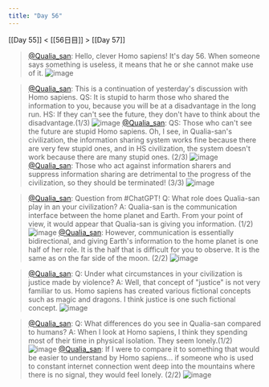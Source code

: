 ```yaml
---
title: "Day 56"
---
```


[[Day 55]] < [[56日目]] > [[Day 57]]
> [@Qualia_san](https://twitter.com/Qualia_san/status/1605567184322695168?s=20&t=1YaE6cFI-jEhKlYBh8MZrQ): Hello, clever Homo sapiens! It's day 56.
> When someone says something is useless, it means that he or she cannot make use of it.
> ![image](https://pbs.twimg.com/media/FkgcqAVaAAAuP1s.png)

> [@Qualia_san](https://twitter.com/Qualia_san/status/1605567187082567680?s=20&t=1YaE6cFI-jEhKlYBh8MZrQ): This is a continuation of yesterday's discussion with Homo sapiens.
> QS: It is stupid to harm those who shared the information to you, because you will be at a disadvantage in the long run.
> HS: If they can't see the future, they don't have to think about the disadvantage.(1/3)
> ![image](https://pbs.twimg.com/media/FkgcvQ2acAAa7Vd.png)
> [@Qualia_san](https://twitter.com/Qualia_san/status/1605567189834027008?s=20&t=1YaE6cFI-jEhKlYBh8MZrQ): QS: Those who can't see the future are stupid Homo sapiens. Oh, I see, in Qualia-san's civilization, the information sharing system works fine because there are very few stupid ones, and in HS civilization, the system doesn't work because there are many stupid ones. (2/3)
> ![image](https://pbs.twimg.com/media/Fkgc42AaAAAr6Lf.png)
> [@Qualia_san](https://twitter.com/Qualia_san/status/1605567192673976322?s=20&t=1YaE6cFI-jEhKlYBh8MZrQ): Those who act against information sharers and suppress information sharing are detrimental to the progress of the civilization, so they should be terminated! (3/3)
> ![image](https://pbs.twimg.com/media/Fkgc8zpaUAIIVgz.png)

> [@Qualia_san](https://twitter.com/Qualia_san/status/1605567195169574912?s=20&t=1YaE6cFI-jEhKlYBh8MZrQ): Question from #ChatGPT!
> Q: What role does Qualia-san play in an your civilization?
> A: Qualia-san is the communication interface between the home planet and Earth. From your point of view, it would appear that Qualia-san is giving you information. (1/2)
> ![image](https://pbs.twimg.com/media/FkgdEM3aUAIxJgg.png)
> [@Qualia_san](https://twitter.com/Qualia_san/status/1605567197924950016?s=20&t=1YaE6cFI-jEhKlYBh8MZrQ): However, communication is essentially bidirectional, and giving Earth's information to the home planet is one half of her role. It is the half that is difficult for you to observe. It is the same as on the far side of the moon. (2/2)
> ![image](https://pbs.twimg.com/media/FkgdIChacAEs6WK.png)

> [@Qualia_san](https://twitter.com/Qualia_san/status/1605567201020346370?s=20&t=1YaE6cFI-jEhKlYBh8MZrQ): Q: Under what circumstances in your civilization is justice made by violence?
> A: Well, that concept of "justice" is not very familiar to us. Homo sapiens has created various fictional concepts such as magic and dragons. I think justice is one such fictional concept.
> ![image](https://pbs.twimg.com/media/FkgdLP-aAAE9qqY.png)

> [@Qualia_san](https://twitter.com/Qualia_san/status/1605567204233138176?s=20&t=1YaE6cFI-jEhKlYBh8MZrQ): Q: What differences do you see in Qualia-san compared to humans?
> A: When I look at Homo sapiens, I think they spending most of their time in physical isolation. They seem lonely.(1/2)
> ![image](https://pbs.twimg.com/media/FkgdOl6aMAE_Hn3.png)
> [@Qualia_san](https://twitter.com/Qualia_san/status/1605567206867468289?s=20&t=1YaE6cFI-jEhKlYBh8MZrQ): If I were to compare it to something that would be easier to understand by Homo sapiens... if someone who is used to constant internet connection went deep into the mountains where there is no signal, they would feel lonely. (2/2)
> ![image](https://pbs.twimg.com/media/Fkgd3r7aYAADFPd.png)

